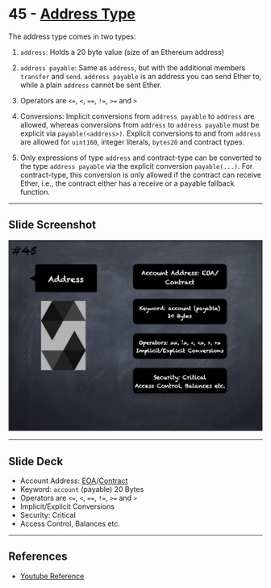 # 45 - [Address Type](Address%20Type.md)
The address type comes in two types:

1. `address`: Holds a 20 byte value (size of an Ethereum address) 
2. `address payable`: Same as `address`, but with the additional members `transfer` and `send`. `address payable` is an address you can send Ether to, while a plain `address` cannot be sent Ether. 

1.  Operators are `<=`, `<`, `==`, `!=`, `>=` and `>`
    
2.  Conversions: Implicit conversions from `address payable` to `address` are allowed, whereas conversions from `address` to `address payable` must be explicit via `payable(<address>)`. Explicit conversions to and from `address` are allowed for `uint160`, integer literals, `bytes20` and contract types. 
    
3.  Only expressions of type `address` and contract-type can be converted to the type `address payable` via the explicit conversion `payable(...)`. For contract-type, this conversion is only allowed if the contract can receive Ether, i.e., the contract either has a receive or a payable fallback function.

___
## Slide Screenshot
![045.png](../images/solidity101/045.png)
___
## Slide Deck
- Account Address: [EOA](EOA.md)/[Contract](Contract.md)
- Keyword: `account` (payable) 20 Bytes
- Operators are `<=`, `<`, `==`, `!=`, `>=` and `>`
- Implicit/Explicit Conversions
- Security: Critical
- Access Control, Balances etc.
___
## References
- [Youtube Reference](https://youtu.be/6VIJpze1jbU?t=631)


